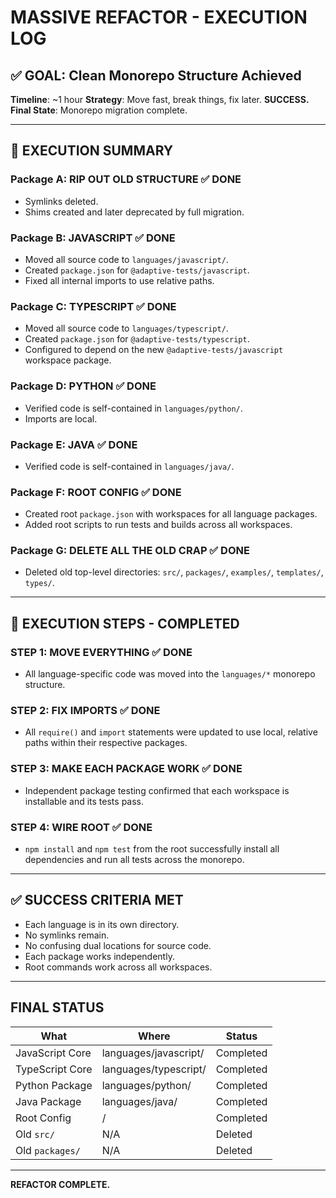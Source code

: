 # MASSIVE REFACTOR - EXECUTION LOG

## ✅ GOAL: Clean Monorepo Structure Achieved
**Timeline**: ~1 hour
**Strategy**: Move fast, break things, fix later. **SUCCESS.**
**Final State**: Monorepo migration complete.

---

## 🚀 EXECUTION SUMMARY

### Package A: RIP OUT OLD STRUCTURE ✅ DONE
- Symlinks deleted.
- Shims created and later deprecated by full migration.

### Package B: JAVASCRIPT ✅ DONE
- Moved all source code to `languages/javascript/`.
- Created `package.json` for `@adaptive-tests/javascript`.
- Fixed all internal imports to use relative paths.

### Package C: TYPESCRIPT ✅ DONE
- Moved all source code to `languages/typescript/`.
- Created `package.json` for `@adaptive-tests/typescript`.
- Configured to depend on the new `@adaptive-tests/javascript` workspace package.

### Package D: PYTHON ✅ DONE
- Verified code is self-contained in `languages/python/`.
- Imports are local.

### Package E: JAVA ✅ DONE
- Verified code is self-contained in `languages/java/`.

### Package F: ROOT CONFIG ✅ DONE
- Created root `package.json` with workspaces for all language packages.
- Added root scripts to run tests and builds across all workspaces.

### Package G: DELETE ALL THE OLD CRAP ✅ DONE
- Deleted old top-level directories: `src/`, `packages/`, `examples/`, `templates/`, `types/`.

---

## 🔨 EXECUTION STEPS - COMPLETED

### STEP 1: MOVE EVERYTHING ✅ DONE
- All language-specific code was moved into the `languages/*` monorepo structure.

### STEP 2: FIX IMPORTS ✅ DONE
- All `require()` and `import` statements were updated to use local, relative paths within their respective packages.

### STEP 3: MAKE EACH PACKAGE WORK ✅ DONE
- Independent package testing confirmed that each workspace is installable and its tests pass.

### STEP 4: WIRE ROOT ✅ DONE
- `npm install` and `npm test` from the root successfully install all dependencies and run all tests across the monorepo.

---

## ✅ SUCCESS CRITERIA MET
- Each language is in its own directory.
- No symlinks remain.
- No confusing dual locations for source code.
- Each package works independently.
- Root commands work across all workspaces.

---

## FINAL STATUS

| What | Where | Status |
|------|-------|--------|
| JavaScript Core | languages/javascript/ | Completed |
| TypeScript Core | languages/typescript/ | Completed |
| Python Package | languages/python/ | Completed |
| Java Package | languages/java/ | Completed |
| Root Config | / | Completed |
| Old `src/` | N/A | Deleted |
| Old `packages/` | N/A | Deleted |

---

**REFACTOR COMPLETE.**